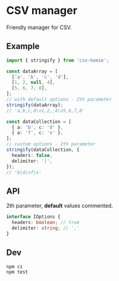 # CSV manager

Friendly manager for CSV.

## Example

```ts
import { stringify } from 'csv-homie';

const dataArray = [
  ['a', 'b', 'c', 'd'],
  [1, 2, null, 4],
  [5, 6, 7, 8],
];
// with default options - 2th parameter
stringify(dataArray);
// 'a,b,c,d\n1,2,,4\n5,6,7,8'

const dataCollection = [
  { a: 'b', c: 'd' },
  { a: 'f', c: 'x' },
];
// custom options - 2th parameter
stringify(dataCollection, {
  headers: false,
  delimiter: '|',
});
// 'b|d\nf|x'
```

## API

2th parameter, <b>default</b> values commented.

```ts
interface IOptions {
  headers: boolean; // true
  delimiter: string; // ','
}
```

## Dev

```bash
npm ci
npm test
```
